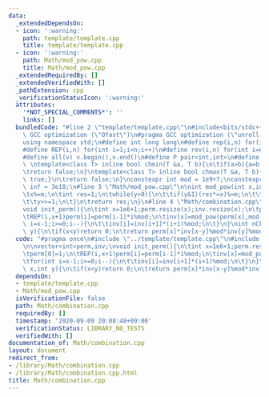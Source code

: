 ```yaml
---
data:
  _extendedDependsOn:
  - icon: ':warning:'
    path: template/template.cpp
    title: template/template.cpp
  - icon: ':warning:'
    path: Math/mod_pow.cpp
    title: Math/mod_pow.cpp
  _extendedRequiredBy: []
  _extendedVerifiedWith: []
  _pathExtension: cpp
  _verificationStatusIcon: ':warning:'
  attributes:
    '*NOT_SPECIAL_COMMENTS*': ''
    links: []
  bundledCode: "#line 2 \"template/template.cpp\"\n#include<bits/stdc++.h>\n#pragma\
    \ GCC optimization (\"Ofast\")\n#pragma GCC optimization (\"unroll-loops\")\n\
    using namespace std;\n#define int long long\n#define rep(i,n) for(int i=0;i<n;i++)\n\
    #define REP(i,n) for(int i=1;i<n;i++)\n#define rev(i,n) for(int i=n-1;i>=0;i--)\n\
    #define all(v) v.begin(),v.end()\n#define P pair<int,int>\n#define len(s) (int)s.size()\n\
    \ \ntemplate<class T> inline bool chmin(T &a, T b){\n\tif(a>b){a=b;return true;}\n\
    \treturn false;\n}\ntemplate<class T> inline bool chmax(T &a, T b){\n\tif(a<b){a=b;return\
    \ true;}\n\treturn false;\n}\nconstexpr int mod = 1e9+7;\nconstexpr long long\
    \ inf = 3e18;\n#line 3 \"Math/mod_pow.cpp\"\n\nint mod_pow(int x,int y,int m=mod){\n\
    \tx%=m;\n\tint res=1;\n\twhile(y>0){\n\t\tif(y&1)(res*=x)%=m;\n\t\t(x*=x)%=m;\n\
    \t\ty>>=1;\n\t}\n\treturn res;\n}\n#line 4 \"Math/combination.cpp\"\n\nvector<int>perm,inv;\n\
    void init_perm(){\n\tint x=1e6+1;perm.resize(x);inv.resize(x);\n\tperm[0]=1;\n\
    \tREP(i,x+1)perm[i]=perm[i-1]*i%mod;\n\tinv[x]=mod_pow(perm[x],mod-2);\n\tfor(int\
    \ i=x-1;i>=0;i--){\n\t\tinv[i]=inv[i+1]*(i+1)%mod;\n\t}\n}\nint nCk(int x,int\
    \ y){\n\tif(x<y)return 0;\n\treturn perm[x]*inv[x-y]%mod*inv[y]%mod;\n}\n"
  code: "#pragma once\n#include \"../template/template.cpp\"\n#include \"mod_pow.cpp\"\
    \n\nvector<int>perm,inv;\nvoid init_perm(){\n\tint x=1e6+1;perm.resize(x);inv.resize(x);\n\
    \tperm[0]=1;\n\tREP(i,x+1)perm[i]=perm[i-1]*i%mod;\n\tinv[x]=mod_pow(perm[x],mod-2);\n\
    \tfor(int i=x-1;i>=0;i--){\n\t\tinv[i]=inv[i+1]*(i+1)%mod;\n\t}\n}\nint nCk(int\
    \ x,int y){\n\tif(x<y)return 0;\n\treturn perm[x]*inv[x-y]%mod*inv[y]%mod;\n}\n"
  dependsOn:
  - template/template.cpp
  - Math/mod_pow.cpp
  isVerificationFile: false
  path: Math/combination.cpp
  requiredBy: []
  timestamp: '2020-09-09 20:08:48+09:00'
  verificationStatus: LIBRARY_NO_TESTS
  verifiedWith: []
documentation_of: Math/combination.cpp
layout: document
redirect_from:
- /library/Math/combination.cpp
- /library/Math/combination.cpp.html
title: Math/combination.cpp
---
```

